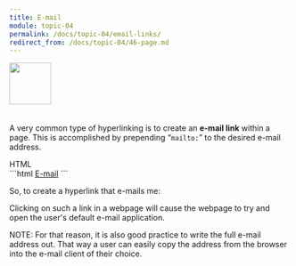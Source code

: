 ```yaml
---
title: E-mail
module: topic-04
permalink: /docs/topic-04/email-links/
redirect_from: /docs/topic-04/46-page.md
---
```


<img src="./../../../img/arrow-divider.svg" style="width: 75px; border: none; margin: 0px 0 20px 0" />

A very common type of hyperlinking is to create an **e-mail link** within a page. This is accomplished by prepending “`mailto:`” to the desired e-mail address.


<div id="code-heading">HTML</div>
```html
<a href="malto:example@site.com">E-mail</a>
```


So, to create a hyperlink that e-mails me:


<div class="codepen-embed">
  <p data-height="400" data-theme-id="30567" data-slug-hash="gGWQZm" data-default-tab="html,result" data-user="Media-Ed-Online" data-embed-version="2" data-pen-title="[Intro-Web-Dev] Topic-05: Links Pt. 4" class="codepen"></p>
</div>


Clicking on such a link in a webpage will cause the webpage to try and open the user's default e-mail application.

<span class="label label-info">NOTE:</span> For that reason, it is also good practice to write the full e-mail address out. That way a user can easily copy the address from the browser into the e-mail client of their choice.

